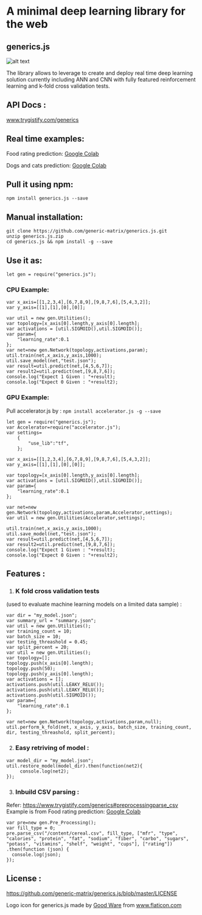 # A minimal deep learning library for the web
## generics.js

![alt text](https://www.trygistify.com/generics.js/assets/icons/logo.png)

The library allows to leverage to create and deploy real time deep learning solution currently including ANN and CNN with fully featured reinforcement learning and k-fold cross validation tests.

## API Docs :
www.trygistify.com/generics

## Real time examples:
Food rating prediction: [Google Colab](https://colab.research.google.com/drive/1Kn6UHHkU_uxU10QY4efMSnIetWrc_AuS)

Dogs and cats prediction: [Google Colab](https://colab.research.google.com/drive/1lQ-14TdZvkDSb8d9P_kbciqpxieD-9Sw)

## Pull it using npm:
`npm install generics.js --save`

## Manual installation:
```
git clone https://github.com/generic-matrix/generics.js.git
unzip generics.js.zip
cd generics.js && npm install -g --save
```

## Use it as:
```
let gen = require("generics.js");
```
### CPU Example:
```
var x_axis=[[1,2,3,4],[6,7,8,9],[9,8,7,6],[5,4,3,2]];
var y_axis=[[1],[1],[0],[0]];

var util = new gen.Utilities();
var topology=[x_axis[0].length,y_axis[0].length];
var activations = [util.SIGMOID(),util.SIGMOID()];
var param={
    "learning_rate":0.1
};
var net=new gen.Network(topology,activations,param);
util.train(net,x_axis,y_axis,1000);
util.save_model(net,"test.json");
var result=util.predict(net,[4,5,6,7]);
var result2=util.predict(net,[9,8,7,6]);
console.log("Expect 1 Given : "+result);
console.log("Expect 0 Given : "+result2);
```
### GPU Example:
Pull accelerator.js by :
`npm install accelerator.js -g --save`
```
let gen = require("generics.js");
var Accelerator=require("accelerator.js");
var settings=
    {
        "use_lib":"tf",
    };
```
```
var x_axis=[[1,2,3,4],[6,7,8,9],[9,8,7,6],[5,4,3,2]];
var y_axis=[[1],[1],[0],[0]];

var topology=[x_axis[0].length,y_axis[0].length];
var activations = [util.SIGMOID(),util.SIGMOID()];
var param={
    "learning_rate":0.1
};

var net=new gen.Network(topology,activations,param,Accelerator,settings);
var util = new gen.Utilities(Accelerator,settings);

util.train(net,x_axis,y_axis,1000);
util.save_model(net,"test.json");
var result=util.predict(net,[4,5,6,7]);
var result2=util.predict(net,[9,8,7,6]);
console.log("Expect 1 Given : "+result);
console.log("Expect 0 Given : "+result2);
```
## Features  :
1) ### K fold cross validation tests  
(used to evaluate machine learning models on a limited data sample) :  
```
var dir = "my_model.json";
var summary_url = "summary.json";
var util = new gen.Utilities();
var training_count = 10;
var batch_size = 10;
var testing_threashold = 0.45;
var split_percent = 20;
var util = new gen.Utilities();
var topology=[];
topology.push(x_axis[0].length);
topology.push(50);
topology.push(y_axis[0].length);
var activations = [];
activations.push(util.LEAKY_RELU());
activations.push(util.LEAKY_RELU());
activations.push(util.SIGMOID());
var param={
    "learning_rate":0.1
};

var net=new gen.Network(topology,activations,param,null);
util.perform_k_fold(net, x_axis, y_axis, batch_size, training_count, dir, testing_threashold, split_percent);
```
  
2) ### Easy retriving of model  :  

```
var model_dir = "my_model.json";
util.restore_model(model_dir).then(function(net2){
     console.log(net2);
});
```
3) ### Inbuild CSV parsing :
Refer: https://www.trygistify.com/generics#preprocessingparse_csv
<br>
Example is from 
Food rating prediction: [Google Colab](https://colab.research.google.com/drive/1Kn6UHHkU_uxU10QY4efMSnIetWrc_AuS)
```
var pre=new gen.Pre_Processing();
var fill_type = 0;
pre.parse_csv("/content/cereal.csv", fill_type, ["mfr", "type", "calories", "protein", "fat", "sodium", "fiber", "carbo", "sugars", "potass", "vitamins", "shelf", "weight", "cups"], ["rating"])
.then(function (json) {
  console.log(json);
});
```

## License :

https://github.com/generic-matrix/generics.js/blob/master/LICENSE

Logo icon for generics.js made by [Good Ware](https://www.flaticon.com/authors/good-ware) from www.flaticon.com

